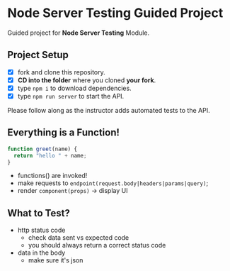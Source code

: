 # Node Server Testing Guided Project

Guided project for **Node Server Testing** Module.

## Project Setup

- [x] fork and clone this repository.
- [x] **CD into the folder** where you cloned **your fork**.
- [x] type `npm i` to download dependencies.
- [x] type `npm run server` to start the API.

Please follow along as the instructor adds automated tests to the API.

## Everything is a Function!

```javascript
function greet(name) {
  return "hello " + name;
}
```

- functions() are invoked!
- make requests to `endpoint(request.body|headers|params|query)`;
- render `component(props)` -> display UI

## What to Test?

- http status code
  - check data sent vs expected code
  - you should always return a correct status code
- data in the body
  - make sure it's json
